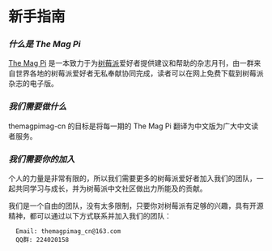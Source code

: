 新手指南
============

### *什么是 The Mag Pi*

[The Mag Pi](http://www.themagpi.com/) 是一本致力于为[树莓派](http://www.raspberrypi.org/)爱好者提供建议和帮助的杂志月刊，由一群来自世界各地的树莓派爱好者无私奉献协同完成，读者可以在网上免费下载到树莓派杂志的电子版。

### *我们需要做什么*
themagpimag-cn 的目标是将每一期的 The Mag Pi 翻译为中文版为广大中文读者服务。

### *我们需要你的加入*
个人的力量是非常有限的，所以我们需要更多的树莓派爱好者加入我们的团队，一起共同学习与成长，并为树莓派中文社区做出力所能及的贡献。

我们是一个自由的团队，没有太多限制，只要你对树莓派有足够的兴趣，具有开源精神，都可以通过以下方式联系并加入我们的团队：

      Email: themagpimag_cn@163.com
      QQ群: 224020158



